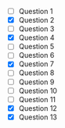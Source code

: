 - [ ] Question 1
- [x] Question 2
- [ ] Question 3
- [x] Question 4
- [ ] Question 5
- [ ] Question 6
- [x] Question 7
- [ ] Question 8
- [ ] Question 9
- [ ] Question 10
- [ ] Question 11
- [x] Question 12
- [x] Question 13
